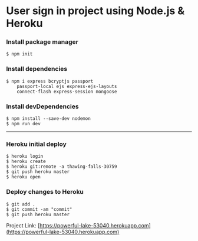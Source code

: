  # User sign in project using Node.js & Heroku 
 
### Install package manager

```shell
$ npm init
```

### Install dependencies

```shell
$ npm i express bcryptjs passport
	passport-local ejs express-ejs-layouts
	connect-flash express-session mongoose
```

### Install devDependencies

```shell
$ npm install --save-dev nodemon
$ npm run dev
```

---

### Heroku initial deploy

```shell
$ heroku login
$ heroku create
$ heroku git:remote -a thawing-falls-30759
$ git push heroku master
$ heroku open
```

### Deploy changes to Heroku

```shell
$ git add .
$ git commit -am "commit"
$ git push heroku master
```

Project Link: [https://powerful-lake-53040.herokuapp.com](https://powerful-lake-53040.herokuapp.com)
